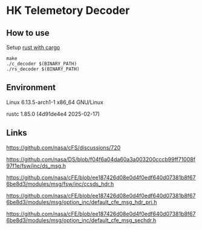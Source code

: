 # HK Telemetory Decoder

## How to use
Setup [rust with cargo](https://doc.rust-lang.org/cargo/getting-started/installation.html)


```
make
./c_decoder $(BINARY_PATH)
./rs_decoder $(BINARY_PATH)
```

## Environment
Linux 6.13.5-arch1-1 x86_64 GNU/Linux

rustc 1.85.0 (4d91de4e4 2025-02-17)

## Links

https://github.com/nasa/cFS/discussions/720

https://github.com/nasa/DS/blob/f04f6a04da60a3a003200cccb99ff71008f97f1e/fsw/inc/ds_msg.h

https://github.com/nasa/cFE/blob/ee187426d08e0d4f0edf640d07381b8f676be8d3/modules/msg/fsw/inc/ccsds_hdr.h

https://github.com/nasa/cFE/blob/ee187426d08e0d4f0edf640d07381b8f676be8d3/modules/msg/option_inc/default_cfe_msg_hdr_pri.h

https://github.com/nasa/cFE/blob/ee187426d08e0d4f0edf640d07381b8f676be8d3/modules/msg/option_inc/default_cfe_msg_sechdr.h
